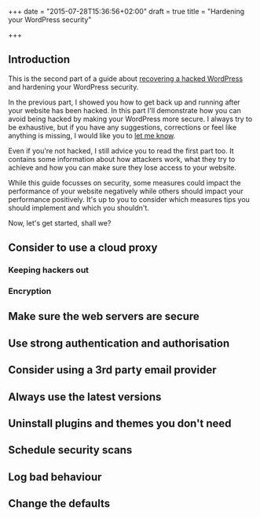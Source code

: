 +++
date = "2015-07-28T15:36:56+02:00"
draft = true
title = "Hardening your WordPress security"

+++

## Introduction

This is the second part of a guide about [recovering a hacked WordPress](/2015/recovering-a-hacked-wordpress/) and hardening your WordPress security.

In the previous part, I showed you how to get back up and running after your website has been hacked. In this part I'll demonstrate how you can avoid being hacked by making your WordPress more secure. I always try to be exhaustive, but if you have any suggestions, corrections or feel like anything is missing, I would like you to [let me know](mailto:s@muel.be?subject=Suggestions%20for%20the%20post%20about%20securing%20Wordpress).

Even if you're not hacked, I still advice you to read the first part too. It contains some information about how attackers work, what they try to achieve and how you can make sure they lose access to your website.

While this guide focusses on security, some measures could impact the performance of your website negatively while others should impact your performance positively. It's up to you to consider which measures tips you should implement and which you shouldn't.

Now, let's get started, shall we?

## Consider to use a cloud proxy

### Keeping hackers out

### Encryption

## Make sure the web servers are secure

## Use strong authentication and authorisation

## Consider using a 3rd party email provider

## Always use the latest versions

## Uninstall plugins and themes you don't need

## Schedule security scans

## Log bad behaviour

## Change the defaults